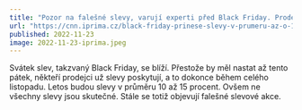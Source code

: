```yaml
---
title: "Pozor na falešné slevy, varují experti před Black Friday. Prodeje už teď trhají rekordy"
url: "https://cnn.iprima.cz/black-friday-prinese-slevy-v-prumeru-az-o-15-experti-varuji-pred-falesnymi-akcemi-193679"
published: 2022-11-23
image: 2022-11-23-iprima.jpeg
---
```


Svátek slev, takzvaný Black Friday, se blíží. Přestože by měl nastat až tento pátek, někteří prodejci už slevy poskytují, a to dokonce během celého listopadu. Letos budou slevy v průměru 10 až 15 procent. Ovšem ne všechny slevy jsou skutečné. Stále se totiž objevují falešné slevové akce.
